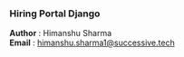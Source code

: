 ### Hiring Portal Django

<b>Author</b> : Himanshu Sharma \
<b>Email</b> : himanshu.sharma1@successive.tech
